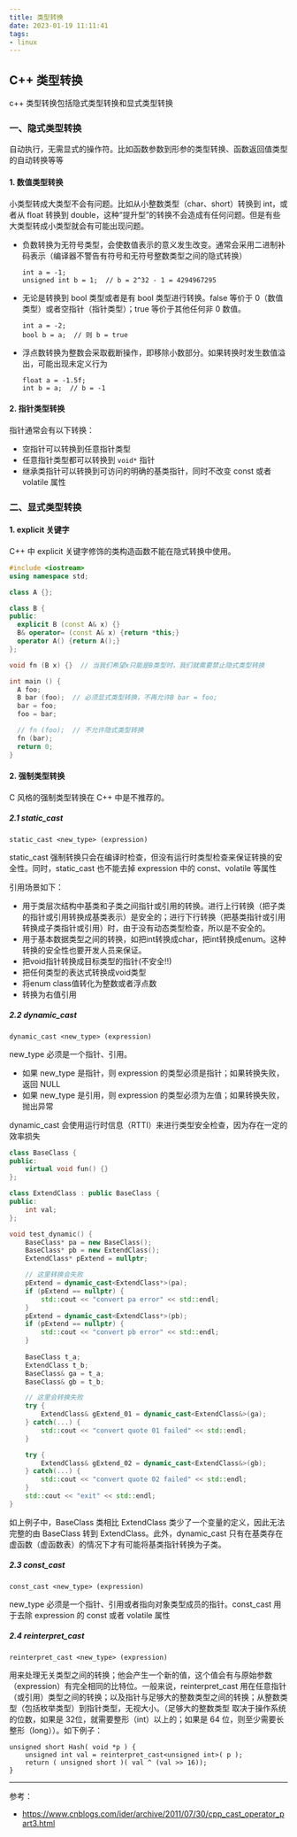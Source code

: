 ```yaml
---
title: 类型转换
date: 2023-01-19 11:11:41
tags:
- linux
---
```


## C++ 类型转换

c++ 类型转换包括隐式类型转换和显式类型转换

### 一、隐式类型转换

自动执行，无需显式的操作符。比如函数参数到形参的类型转换、函数返回值类型的自动转换等等

#### 1. 数值类型转换

小类型转成大类型不会有问题。比如从小整数类型（char、short）转换到 int，或者从 float 转换到 double，这种“提升型”的转换不会造成有任何问题。但是有些大类型转成小类型就会有可能出现问题。

- 负数转换为无符号类型，会使数值表示的意义发生改变。通常会采用二进制补码表示（编译器不警告有符号和无符号整数类型之间的隐式转换）

  ```
  int a = -1;
  unsigned int b = 1;  // b = 2^32 - 1 = 4294967295
  ```

- 无论是转换到 bool 类型或者是有 bool 类型进行转换。false 等价于 0（数值类型）或者空指针（指针类型）；true 等价于其他任何非 0 数值。

  ```
  int a = -2;
  bool b = a;  // 则 b = true
  ```

- 浮点数转换为整数会采取截断操作，即移除小数部分。如果转换时发生数值溢出，可能出现未定义行为

  ```
  float a = -1.5f;
  int b = a;  // b = -1
  ```

#### 2. 指针类型转换

指针通常会有以下转换：

- 空指针可以转换到任意指针类型
- 任意指针类型都可以转换到 `void*` 指针
- 继承类指针可以转换到可访问的明确的基类指针，同时不改变 const 或者 volatile 属性

### 二、显式类型转换

#### 1. explicit 关键字

C++ 中 explicit 关键字修饰的类构造函数不能在隐式转换中使用。

```c++
#include <iostream>
using namespace std;

class A {};

class B {
public:
  explicit B (const A& x) {}
  B& operator= (const A& x) {return *this;}
  operator A() {return A();}
};

void fn (B x) {}  // 当我们希望x只能是B类型时，我们就需要禁止隐式类型转换

int main () {
  A foo;
  B bar (foo);  // 必须显式类型转换，不再允许B bar = foo; 
  bar = foo;
  foo = bar;

  // fn (foo);  // 不允许隐式类型转换
  fn (bar);  
  return 0;
}
```

#### 2. 强制类型转换

C 风格的强制类型转换在 C++ 中是不推荐的。

 ##### 2.1 static_cast

```
static_cast <new_type> (expression)
```

static_cast 强制转换只会在编译时检查，但没有运行时类型检查来保证转换的安全性。同时，static_cast 也不能去掉 expression 中的 const、volatile 等属性

引用场景如下：

- 用于类层次结构中基类和子类之间指针或引用的转换。进行上行转换（把子类的指针或引用转换成基类表示）是安全的；进行下行转换（把基类指针或引用转换成子类指针或引用）时，由于没有动态类型检查，所以是不安全的。
- 用于基本数据类型之间的转换，如把int转换成char，把int转换成enum。这种转换的安全性也要开发人员来保证。
- 把void指针转换成目标类型的指针(不安全!!)
- 把任何类型的表达式转换成void类型
- 将enum class值转化为整数或者浮点数
- 转换为右值引用

##### 2.2 dynamic_cast

```
dynamic_cast <new_type> (expression)
```

new_type 必须是一个指针、引用。

- 如果 new_type 是指针，则 expression 的类型必须是指针；如果转换失败，返回 NULL
- 如果 new_type 是引用，则 expression 的类型必须为左值；如果转换失败，抛出异常

dynamic_cast 会使用运行时信息（RTTI）来进行类型安全检查，因为存在一定的效率损失

```c++
class BaseClass {
public:
    virtual void fun() {}
};

class ExtendClass : public BaseClass {
public:
    int val;
};

void test_dynamic() {
    BaseClass* pa = new BaseClass();
    BaseClass* pb = new ExtendClass();
    ExtendClass* pExtend = nullptr;

  	// 这里转换会失败
    pExtend = dynamic_cast<ExtendClass*>(pa);
    if (pExtend == nullptr) {
        std::cout << "convert pa error" << std::endl;
    }
    pExtend = dynamic_cast<ExtendClass*>(pb);
    if (pExtend == nullptr) {
        std::cout << "convert pb error" << std::endl;
    }
  
    BaseClass t_a;
    ExtendClass t_b;
    BaseClass& ga = t_a;
    BaseClass& gb = t_b;

  	// 这里会转换失败
    try {
        ExtendClass& gExtend_01 = dynamic_cast<ExtendClass&>(ga);
    } catch(...) {
        std::cout << "convert quote 01 failed" << std::endl;
    }

    try {
        ExtendClass& gExtend_02 = dynamic_cast<ExtendClass&>(gb);
    } catch(...) {
        std::cout << "convert quote 02 failed" << std::endl;
    }
    std::cout << "exit" << std::endl;
}
```

如上例子中，BaseClass 类相比 ExtendClass 类少了一个变量的定义，因此无法完整的由 BaseClass 转到 ExtendClass。此外，dynamic_cast 只有在基类存在虚函数（虚函数表）的情况下才有可能将基类指针转换为子类。

##### 2.3 const_cast

```
const_cast <new_type> (expression)
```

new_type 必须是一个指针、引用或者指向对象类型成员的指针。const_cast 用于去除 expression 的 const 或者 volatile 属性

##### 2.4 reinterpret_cast

```
reinterpret_cast <new_type> (expression)
```

用来处理无关类型之间的转换；他会产生一个新的值，这个值会有与原始参数（expression）有完全相同的比特位。一般来说，reinterpret_cast 用在任意指针（或引用）类型之间的转换；以及指针与足够大的整数类型之间的转换；从整数类型（包括枚举类型）到指针类型，无视大小。（足够大的整数类型 取决于操作系统的位数，如果是 32位，就需要整形（int）以上的；如果是 64 位，则至少需要长整形（long））。如下例子：

```
unsigned short Hash( void *p ) {
	unsigned int val = reinterpret_cast<unsigned int>( p );
	return ( unsigned short )( val ^ (val >> 16));
}
```

---

参考：

- https://www.cnblogs.com/ider/archive/2011/07/30/cpp_cast_operator_part3.html
